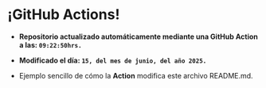 # ¡GitHub Actions!
* **Repositorio actualizado automáticamente mediante una GitHub Action a las: `09:22:50hrs.`**
* **Modificado el día: `15, del mes de junio, del año 2025.`**

* Ejemplo sencillo de cómo la **Action** modifica este archivo README.md.
